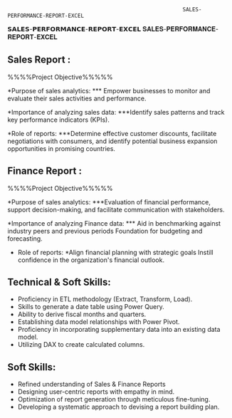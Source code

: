                                                            SALES-PERFORMANCE-REPORT-EXCEL

𝗦𝗔𝗟𝗘𝗦-𝗣𝗘𝗥𝗙𝗢𝗥𝗠𝗔𝗡𝗖𝗘-𝗥𝗘𝗣𝗢𝗥𝗧-𝗘𝗫𝗖𝗘𝗟 
𝐒𝐀𝐋𝐄𝐒-𝐏𝐄𝐑𝐅𝐎𝐑𝐌𝐀𝐍𝐂𝐄-𝐑𝐄𝐏𝐎𝐑𝐓-𝐄𝐗𝐂𝐄𝐋

## Sales Report :

%%%%Project Objective%%%%%

*Purpose of sales analytics:
*** Empower businesses to monitor and evaluate their sales activities and performance.

*Importance of analyzing sales data:
***Identify sales patterns and track key performance indicators (KPIs).

*Role of reports:
***Determine effective customer discounts, facilitate negotiations with consumers, and identify potential business expansion opportunities in promising countries.


## Finance Report :

%%%%Project Objective%%%%%

*Purpose of sales analytics:
***Evaluation of financial performance, support decision-making, and facilitate communication with stakeholders.

*Importance of analyzing Finance data:
*** Aid in benchmarking against industry peers and previous periods Foundation for budgeting and forecasting.

- Role of reports:
*Align financial planning with strategic goals Instill confidence in the organization's financial outlook.


## Technical & Soft Skills:
- Proficiency in ETL methodology (Extract, Transform, Load).
- Skills to generate a date table using Power Query.
- Ability to derive fiscal months and quarters.
- Establishing data model relationships with Power Pivot.
- Proficiency in incorporating supplementary data into an existing data model.
- Utilizing DAX to create calculated columns.

## Soft Skills:
- Refined understanding of Sales & Finance Reports
- Designing user-centric reports with empathy in mind.
- Optimization of report generation through meticulous fine-tuning.
- Developing a systematic approach to devising a report building plan.
